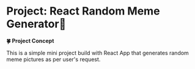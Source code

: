 # Project: React Random Meme Generator:seedling:

**:four_leaf_clover: Project Concept**

This is a simple mini project build with React App that generates random meme pictures as per user's request.

